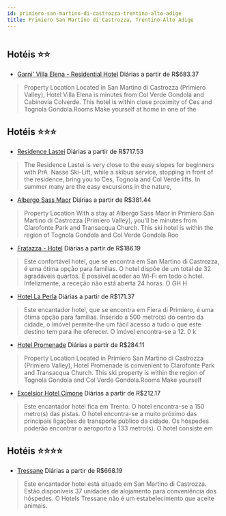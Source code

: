 ```yaml
---
id: primiero-san-martino-di-castrozza-trentino-alto-adige
title: Primiero San Martino di Castrozza, Trentino-Alto Adige
---
```


<center><img src="https://assets.cosmos-data.com/1/1006a9516ea3b470a9a72af57ce1ef88/528700.jpg" alt="" /></center>


## Hotéis ⭐️⭐️

-    [Garni' Villa Elena - Residential Hotel](https://www.hurb.com/aud/https://www.hurb.com/hoteis/primiero-san-martino-di-castrozza/garni-villa-elena-residential-hotel-JNP-JP185393?cmp=18055) Diárias a partir de R$683.37
   > Property Location Located in San Martino di Castrozza (Primiero Valley), Hotel Villa Elena is minutes from Col Verde Gondola and Cabinovia Colverde.  This hotel is within close proximity of Ces and Tognola Gondola.Rooms Make yourself at home in one of the

## Hotéis ⭐️⭐️⭐️

-    [Residence Lastei](https://www.hurb.com/aud/https://www.hurb.com/hoteis/primiero-san-martino-di-castrozza/residence-lastei-JNP-JP289098?cmp=18055) Diárias a partir de R$717.53
   > The Residence Lastei is very close to the easy slopes for beginners with PrA  Nasse Ski-Lift, while a skibus service, stopping in front of the residence, bring you to Ces, Tognola and Col Verde lifts. In summer many are the easy excursions in the nature, 
-    [Albergo Sass Maor](https://www.hurb.com/aud/https://www.hurb.com/hoteis/primiero-san-martino-di-castrozza/albergo-sass-maor-JNP-JP753829?cmp=18055) Diárias a partir de R$381.44
   > Property Location With a stay at Albergo Sass Maor in Primiero San Martino di Castrozza (Primiero Valley), you&apos;ll be minutes from Clarofonte Park and Transacqua Church.  This ski hotel is within the region of Tognola Gondola and Col Verde Gondola.Roo
-    [Fratazza - Hotel](https://www.hurb.com/aud/https://www.hurb.com/hoteis/primiero-san-martino-di-castrozza/fratazza-hotel-JNP-JP142037?cmp=18055) Diárias a partir de R$186.19
   > Este confortável hotel, que se encontra em San Martino di Castrozza, é uma ótima opção para famílias. O hotel dispõe de um total de 32 agradáveis quartos. É possível aceder ao Wi-Fi em todo o hotel. Infelizmente, a receção não está aberta 24 horas. O GH H
-    [Hotel La Perla](https://www.hurb.com/aud/https://www.hurb.com/hoteis/primiero-san-martino-di-castrozza/hotel-la-perla-JNP-JP999404?cmp=18055) Diárias a partir de R$171.37
   > Este encantador hotel, que se encontra em Fiera di Primiero, é uma ótima opção para famílias. Inserido a 500 metro(s) do centro da cidade, o imóvel permite-lhe um fácil acesso a tudo o que este destino tem para lhe oferecer. O imóvel encontra-se a 12. 0 k
-    [Hotel Promenade](https://www.hurb.com/aud/https://www.hurb.com/hoteis/primiero-san-martino-di-castrozza/hotel-promenade-JNP-JP277619?cmp=18055) Diárias a partir de R$284.11
   > Property Location Located in Primiero San Martino di Castrozza (Primiero Valley), Hotel Promenade is convenient to Clarofonte Park and Transacqua Church.  This ski property is within the region of Tognola Gondola and Col Verde Gondola.Rooms Make yourself 
-    [Excelsior Hotel Cimone](https://www.hurb.com/aud/https://www.hurb.com/hoteis/primiero-san-martino-di-castrozza/excelsior-hotel-cimone-JNP-JP254670?cmp=18055) Diárias a partir de R$212.17
   > Este encantador hotel fica em Trento. O hotel encontra-se a 150 metro(s) das pistas. O hotel encontra-se a muito próximo das principais ligações de transporte público da cidade. Os hóspedes poderão encontrar o aeroporto a 133 metro(s). O hotel consiste em

## Hotéis ⭐️⭐️⭐️⭐️

-    [Tressane](https://www.hurb.com/aud/https://www.hurb.com/hoteis/primiero-san-martino-di-castrozza/tressane-JNP-JP323672?cmp=18055) Diárias a partir de R$668.19
   > Este encantador hotel está situado em San Martino di Castrozza. Estão disponíveis 37 unidades de alojamento para conveniência dos hóspedes. O Hotels Tressane não é um estabelecimento que aceite animais. 
